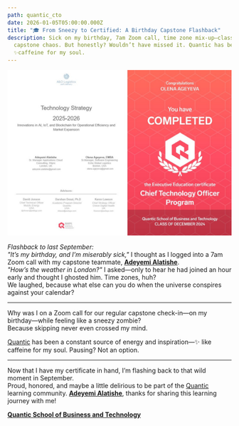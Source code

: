```yaml
---
path: quantic_cto
date: 2026-01-05T05:00:00.000Z
title: "🎓 From Sneezy to Certified: A Birthday Capstone Flashback"
description: Sick on my birthday, 7am Zoom call, time zone mix-up—classic
  capstone chaos. But honestly? Wouldn’t have missed it. Quantic has been
  ✨caffeine for my soul.
---
```

![](../assets/cto.jpg)

*Flashback to last September:*  
*"It’s my birthday, and I’m miserably sick,"* I thought as I logged into a 7am Zoom call with my capstone teammate, [**Adeyemi Alatishe**](https://www.linkedin.com/in/adeyemi-alatishe/).  
*"How’s the weather in London?"* I asked—only to hear he had joined an hour early and thought I ghosted him. Time zones, huh?  
We laughed, because what else can you do when the universe conspires against your calendar?

---

Why was I on a Zoom call for our regular capstone check-in—on my birthday—while feeling like a sneezy zombie?  
Because skipping never even crossed my mind.

[Quantic](https://quantic.edu/) has been a constant source of energy and inspiration—✨ like caffeine for my soul. Pausing? Not an option.

---

Now that I have my certificate in hand, I’m flashing back to that wild moment in September.  
Proud, honored, and maybe a little delirious to be part of the [Quantic](https://quantic.edu/) 
learning community.
[**Adeyemi Alatishe**](https://www.linkedin.com/in/adeyemi-alatishe/), thanks for sharing this learning journey with me!

**[Quantic School of Business and Technology](https://quantic.edu/)**
